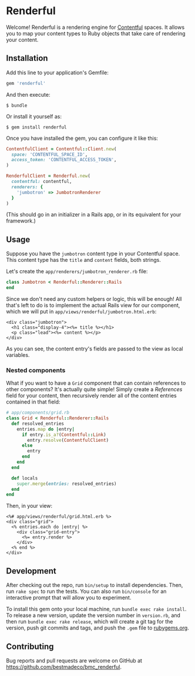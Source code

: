 # Renderful

Welcome! Renderful is a rendering engine for [Contentful](https://www.contentful.com) spaces. It
allows you to map your content types to Ruby objects that take care of rendering your content.

## Installation

Add this line to your application's Gemfile:

```ruby
gem 'renderful'
```

And then execute:

```console
$ bundle
```

Or install it yourself as:

```console
$ gem install renderful
```

Once you have installed the gem, you can configure it like this:

```ruby
ContentfulClient = Contentful::Client.new(
  space: 'CONTENTFUL_SPACE_ID',
  access_token: 'CONTENTFUL_ACCESS_TOKEN',
)

RenderfulClient = Renderful.new(
  contentful: contentful,
  renderers: {
    'jumbotron' => JumbotronRenderer
  }
)
``` 

(This should go in an initializer in a Rails app, or in its equivalent for your framework.)

## Usage

Suppose you have the `jumbotron` content type in your Contentful space. This content type has the
`title` and `content` fields, both strings.

Let's create the `app/renderers/jumbotron_renderer.rb` file:

```ruby
class Jumbotron < Renderful::Renderer::Rails
end
```

Since we don't need any custom helpers or logic, this will be enough! All that's left to do is to
implement the actual Rails view for our component, which we will put in `app/views/renderful/jumbotron.html.erb`:

```erb
<div class="jumbotron">
  <h1 class="display-4"><%= title %></h1>
  <p class="lead"><%= content %></p>
</div>
```

As you can see, the content entry's fields are passed to the view as local variables.

### Nested components

What if you want to have a `Grid` component that can contain references to other components? It's
actually quite simple! Simply create a _References_ field for your content, then recursively render
all of the content entries contained in that field:

```ruby
# app/components/grid.rb
class Grid < Renderful::Renderer::Rails
  def resolved_entries
    entries.map do |entry|
      if entry.is_a?(Contentful::Link)
        entry.resolve(ContentfulClient)
      else
        entry
      end
    end
  end

  def locals
    super.merge(entries: resolved_entries)
  end
end
``` 

Then, in your view:

```erb
<%# app/views/renderful/grid.html.erb %>
<div class="grid">
  <% entries.each do |entry| %>
    <div class="grid-entry">
      <%= entry.render %>
    </div>
  <% end %>
</div>
``` 

## Development

After checking out the repo, run `bin/setup` to install dependencies. Then, run `rake spec` to run 
the tests. You can also run `bin/console` for an interactive prompt that will allow you to 
experiment.

To install this gem onto your local machine, run `bundle exec rake install`. To release a new 
version, update the version number in `version.rb`, and then run `bundle exec rake release`, which 
will create a git tag for the version, push git commits and tags, and push the `.gem` file to 
[rubygems.org](https://rubygems.org).

## Contributing

Bug reports and pull requests are welcome on GitHub at https://github.com/bestmadeco/bmc_renderful.
